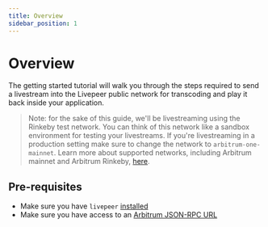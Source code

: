 ```yaml
---
title: Overview
sidebar_position: 1
---
```


# Overview

The getting started tutorial will walk you through the steps required to send a
livestream into the Livepeer public network for transcoding and play it back
inside your application.

> Note: for the sake of this guide, we'll be livestreaming using the Rinkeby
> test network. You can think of this network like a sandbox environment for
> testing your livestreams. If you're livestreaming in a production setting make
> sure to change the network to `arbitrum-one-mainnet`. Learn more about supported networks,
> including Arbitrum mainnet and Arbitrum Rinkeby,
> [here](/installation/connect-to-ethereum#supported-networks).

## Pre-requisites

- Make sure you have `livepeer` [installed](/installation/install-livepeer/overview)
- Make sure you have access to an
  [Arbitrum JSON-RPC URL](/installation/connect-to-ethereum)

